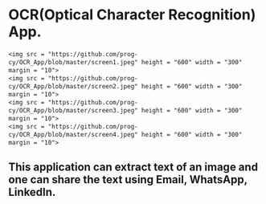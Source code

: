 # OCR(Optical Character Recognition) App.

<p align = "center">

    <img src = "https://github.com/prog-cy/OCR_App/blob/master/screen1.jpeg" height = "600" width = "300" margin = "10">
    <img src = "https://github.com/prog-cy/OCR_App/blob/master/screen2.jpeg" height = "600" width = "300" margin = "10">
    <img src = "https://github.com/prog-cy/OCR_App/blob/master/screen3.jpeg" height = "600" width = "300" margin = "10">
    <img src = "https://github.com/prog-cy/OCR_App/blob/master/screen4.jpeg" height = "600" width = "300" margin = "10">


</p>

## This application can extract text of an image and one can share the text using Email, WhatsApp, LinkedIn.